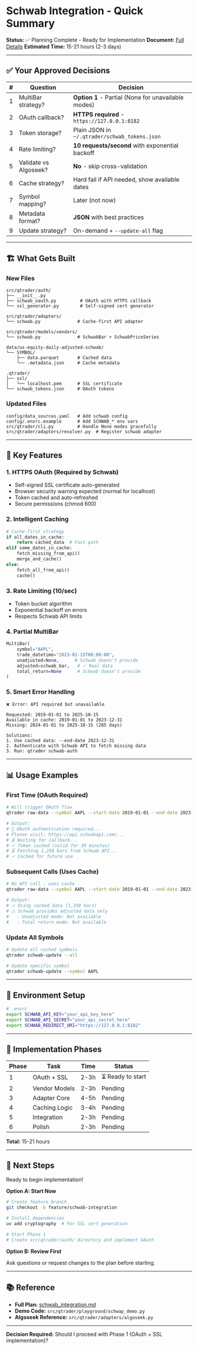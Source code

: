 # Schwab Integration - Quick Summary

**Status:** ✅ Planning Complete - Ready for Implementation **Document:** [Full Details](./schwab_integration.md) **Estimated Time:** 15-21 hours (2-3 days)

______________________________________________________________________

## ✅ Your Approved Decisions

| #   | Question              | Decision                                            |
| --- | --------------------- | --------------------------------------------------- |
| 1   | MultiBar strategy?    | **Option 1** - Partial (None for unavailable modes) |
| 2   | OAuth callback?       | **HTTPS required** - `https://127.0.0.1:8182`       |
| 3   | Token storage?        | Plain JSON in `~/.qtrader/schwab_tokens.json`       |
| 4   | Rate limiting?        | **10 requests/second** with exponential backoff     |
| 5   | Validate vs Algoseek? | **No** - skip cross-validation                      |
| 6   | Cache strategy?       | Hard fail if API needed, show available dates       |
| 7   | Symbol mapping?       | Later (not now)                                     |
| 8   | Metadata format?      | **JSON** with best practices                        |
| 9   | Update strategy?      | On-demand + `--update-all` flag                     |

______________________________________________________________________

## 🏗️ What Gets Built

### New Files

```
src/qtrader/auth/
├── __init__.py
├── schwab_oauth.py         # OAuth with HTTPS callback
└── ssl_generator.py        # Self-signed cert generator

src/qtrader/adapters/
└── schwab.py              # Cache-first API adapter

src/qtrader/models/vendors/
└── schwab.py              # SchwabBar + SchwabPriceSeries

data/us-equity-daily-adjusted-schwab/
└── SYMBOL/
    ├── data.parquet       # Cached data
    └── .metadata.json     # Cache metadata

.qtrader/
├── ssl/
│   └── localhost.pem      # SSL certificate
└── schwab_tokens.json     # OAuth tokens
```

### Updated Files

```
config/data_sources.yaml   # Add schwab config
config/.envrc.example      # Add SCHWAB_* env vars
src/qtrader/cli.py         # Handle None modes gracefully
src/qtrader/adapters/resolver.py  # Register schwab adapter
```

______________________________________________________________________

## 🎯 Key Features

### 1. HTTPS OAuth (Required by Schwab)

- Self-signed SSL certificate auto-generated
- Browser security warning expected (normal for localhost)
- Token cached and auto-refreshed
- Secure permissions (chmod 600)

### 2. Intelligent Caching

```python
# Cache-first strategy
if all_dates_in_cache:
    return cached_data  # Fast path
elif some_dates_in_cache:
    fetch_missing_from_api()
    merge_and_cache()
else:
    fetch_all_from_api()
    cache()
```

### 3. Rate Limiting (10/sec)

- Token bucket algorithm
- Exponential backoff on errors
- Respects Schwab API limits

### 4. Partial MultiBar

```python
MultiBar(
    symbol="AAPL",
    trade_datetime="2023-01-15T00:00:00",
    unadjusted=None,      # Schwab doesn't provide
    adjusted=schwab_bar,   # ✓ Real data
    total_return=None      # Schwab doesn't provide
)
```

### 5. Smart Error Handling

```
❌ Error: API required but unavailable

Requested: 2019-01-01 to 2025-10-15
Available in cache: 2019-01-01 to 2023-12-31
Missing: 2024-01-01 to 2025-10-15 (285 days)

Solutions:
1. Use cached data: --end-date 2023-12-31
2. Authenticate with Schwab API to fetch missing data
3. Run: qtrader schwab-auth
```

______________________________________________________________________

## 📊 Usage Examples

### First Time (OAuth Required)

```bash
# Will trigger OAuth flow
qtrader raw-data --symbol AAPL --start-date 2019-01-01 --end-date 2023-12-31 --source schwab

# Output:
# 🔐 OAuth authentication required...
# Please visit: https://api.schwabapi.com/...
# ⏳ Waiting for callback...
# ✓ Token cached (valid for 30 minutes)
# ⏳ Fetching 1,258 bars from Schwab API...
# ✓ Cached for future use
```

### Subsequent Calls (Uses Cache)

```bash
# No API call - uses cache
qtrader raw-data --symbol AAPL --start-date 2019-01-01 --end-date 2023-12-31 --source schwab

# Output:
# ✓ Using cached data (1,258 bars)
# ⚠ Schwab provides adjusted data only
#   - Unadjusted mode: Not available
#   - Total return mode: Not available
```

### Update All Symbols

```bash
# Update all cached symbols
qtrader schwab-update --all

# Update specific symbol
qtrader schwab-update --symbol AAPL
```

______________________________________________________________________

## 🔧 Environment Setup

```bash
# .envrc
export SCHWAB_API_KEY="your_api_key_here"
export SCHWAB_API_SECRET="your_api_secret_here"
export SCHWAB_REDIRECT_URI="https://127.0.0.1:8182"
```

______________________________________________________________________

## 📝 Implementation Phases

| Phase | Task          | Time | Status            |
| ----- | ------------- | ---- | ----------------- |
| 1     | OAuth + SSL   | 2-3h | ⏳ Ready to start |
| 2     | Vendor Models | 2-3h | Pending           |
| 3     | Adapter Core  | 4-5h | Pending           |
| 4     | Caching Logic | 3-4h | Pending           |
| 5     | Integration   | 2-3h | Pending           |
| 6     | Polish        | 2-3h | Pending           |

**Total:** 15-21 hours

______________________________________________________________________

## 🚀 Next Steps

Ready to begin implementation!

**Option A: Start Now**

```bash
# Create feature branch
git checkout -b feature/schwab-integration

# Install dependencies
uv add cryptography  # For SSL cert generation

# Start Phase 1
# Create src/qtrader/auth/ directory and implement OAuth
```

**Option B: Review First**

Ask questions or request changes to the plan before starting.

______________________________________________________________________

## 📚 Reference

- **Full Plan:** [schwab_integration.md](./schwab_integration.md)
- **Demo Code:** `src/qtrader/playground/schwap_demo.py`
- **Algoseek Reference:** `src/qtrader/adapters/algoseek.py`

______________________________________________________________________

**Decision Required:** Should I proceed with Phase 1 (OAuth + SSL implementation)?
